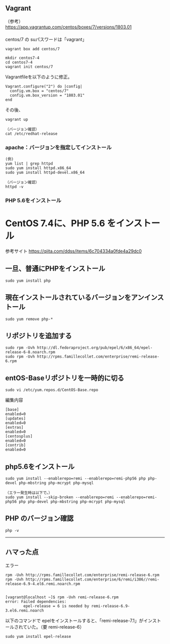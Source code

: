 ## Vagrant
（参考）  
<https://app.vagrantup.com/centos/boxes/7/versions/1803.01>  
　  
centos/7 の suパスワードは「vagrant」
```
vagrant box add centos/7

mkdir centos7-4
cd centos7-4
vagrant init centos/7
```
Vagrantfileを以下のように修正。
```
Vagrant.configure("2") do |config|
  config.vm.box = "centos/7"
  config.vm.box_version = "1803.01"
end
```
その後、
```
vagrant up

（バージョン確認）
cat /etc/redhat-release
```

### apache：バージョンを指定してインストール
```
(例)
yum list | grep httpd
sudo yum install httpd.x86_64
sudo yum install httpd-devel.x86_64

（バージョン確認）
httpd -v
```

### PHP 5.6をインストール

# CentOS 7.4に、PHP 5.6 をインストール
参考サイト
<https://qiita.com/ddss/items/6c704334a0fde4a29dc0>

## 一旦、普通にPHPをインストール
```
sudo yum install php
```

## 現在インストールされているバージョンをアンインストール
```
sudo yum remove php-*
```

## リポジトリを追加する
```
sudo rpm -Uvh http://dl.fedoraproject.org/pub/epel/6/x86_64/epel-release-6-8.noarch.rpm
sudo rpm -Uvh http://rpms.famillecollet.com/enterprise/remi-release-6.rpm
```

## entOS-Baseリポジトリを一時的に切る
```
sudo vi /etc/yum.repos.d/CentOS-Base.repo
```
編集内容
```
[base]
enabled=0
[updates]
enabled=0
[extras]
enabled=0
[centosplus]
enabled=0
[contrib]
enabled=0
```

## php5.6をインストール
```
sudo yum install --enablerepo=remi --enablerepo=remi-php56 php php-devel php-mbstring php-mcrypt php-mysql

（エラー発生時は以下で。）
sudo yum install --skip-broken --enablerepo=remi --enablerepo=remi-php56 php php-devel php-mbstring php-mcrypt php-mysql
```

## PHP のバージョン確認
```
php -v
```

_________________________________________

## ハマった点

エラー
```
rpm -Uvh http://rpms.famillecollet.com/enterprise/remi-release-6.rpm
rpm -Uvh http://rpms.famillecollet.com/enterprise/6/remi/i386//remi-release-6.9-4.el6.remi.noarch.rpm


[vagrant@localhost ~]$ rpm -Uvh remi-release-6.rpm
error: Failed dependencies:
        epel-release = 6 is needed by remi-release-6.9-3.el6.remi.noarch
```

以下のコマンドで epelをインストールすると、「remi-release-7.1」がインストールされていた。（要 remi-release-6）
```
sudo yum install epel-release
```







